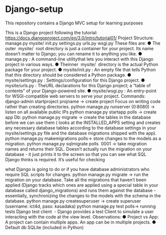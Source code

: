 # Django-setup
This repository contains a Django MVC setup for learning purposes

This is a Django project following the tutorial:
https://docs.djangoproject.com/en/3.0/intro/tutorial01/
Project Structure:
manage​.​py
mysite​/
init​.​py
settings​.​py
urls​.​py
wsgi​.​py
These files are:
● The outer ​ mysite/ ​ ​root directory​ is just a container for your project. Its name doesn’t
matter to Django; you can rename it to anything you like.
● manage.py ​: A ​command-line utility​ that lets you interact with this Django project in
various ways.
● The ​inner ​ mysite/ ​ directory is the actual Python package for your project.
● mysite/init.py ​: An empty file that tells Python that this directory should be
considered a Python package.
● mysite/settings.py ​: Settings/​configuration​ for this Django project.
● mysite/urls.py ​: The ​URL declarations​ for this Django project; a “table of contents” of
your Django-powered site.
● mysite/wsgi.py ​: An entry-point for WSGI-compatible web servers to serve your
project.
Commands:
django-admin startproject projname ​→ create project
Focus on writing code rather than creating directories.
python manage.py runserver (0:​8080) ​→ listen on all available public IPs
python manage.py startapp polls ​→ create app
Db:
python manage.py migrate​ → create the tables in the database before we can use them
( looks at the INSTALLED_APPS setting and creates any necessary database tables
according to the database settings in your mysite/settings.py file and the database
migrations shipped with the app).
python manage.py makemigrations polls ​→ store changes to the models as a
migration.
python manage.py sqlmigrate polls ​ 0001 ​→ take migration names and returns
their SQL. Doesn’t actually run the migration on your database - it just prints it to the
screen so that you can see what SQL Django thinks is required. It’s useful for checking

what Django is going to do or if you have database administrators who require SQL
scripts for changes.
python manage.py migrate ​→ run the migration on your database. Take all the
migrations that haven’t been applied (Django tracks which ones are applied using a
special table in your database called django_migrations) and runs them against the
database - essentially, synchronizing the changes to the models with the schema in the
database.
python manage.py createsuperuser → ​create superuser (username: ict4d,
pass: kasadaka)
python manage.py test polls​ → running tests
Django test client ​ - Django provides a test Client to simulate a user interacting with the
code at the view level.
Observations:
● Project vs App: A project can contain multiple apps. An app can be in multiple
projects.
● Default db SQLite (included in Python)
